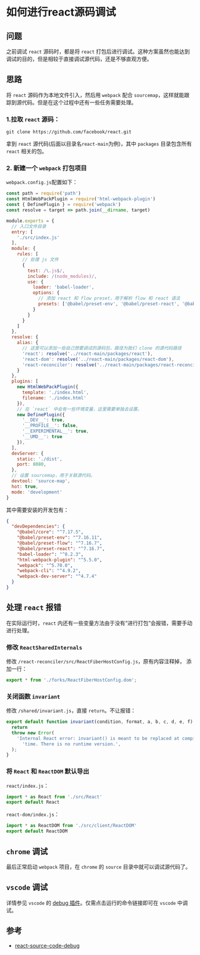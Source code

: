 # 如何进行react源码调试

## 问题
之前调试 `react` 源码时，都是将 `react` 打包后进行调试。这种方案虽然也能达到调试的目的，但是相较于直接调试源代码，还是不够直观方便。

## 思路
将 `react` 源码作为本地文件引入，然后用 `webpack` 配合 `sourcemap`，这样就能跟踪到源代码。但是在这个过程中还有一些任务需要处理。

### 1.拉取 `react` 源码：

```shell
git clone https://github.com/facebook/react.git
```

拿到 `react` 源代码(后面以目录名`react-main`为例)，其中 `packages` 目录包含所有 `react` 相关的包。

### 2. 新建一个 `webpack` 打包项目
`webpack.config.js`配置如下：

``` javascript
const path = require('path')
const HtmlWebPackPlugin = require('html-webpack-plugin')
const { DefinePlugin } = require('webpack')
const resolve = target => path.join(__dirname, target)

module.exports = {
  // 入口文件目录
  entry: [
    './src/index.js'
  ],
  module: {
    rules: [
      // 处理 js 文件
      {
        test: /\.js$/,
        include: /(node_modules)/,
        use: {
          loader: 'babel-loader',
          options: {
            // 添加 react 和 flow preset，用于解析 flow 和 react 语法
            presets: ['@babel/preset-env', '@babel/preset-react', '@babel/preset-flow'],
          }
        }
      }
    ]
  },
  resolve: {
    alias: {
      // 这里可以添加一些自己想要调试的源码包，路径为我们 clone 的源代码路径
      'react': resolve('../react-main/packages/react'),
      'react-dom': resolve('../react-main/packages/react-dom'),
      'react-reconciler': resolve('../react-main/packages/react-reconciler'),
    }
  },
  plugins: [
    new HtmlWebPackPlugin({
      template: './index.html',
      filename: './index.html'
    }),
    // 在 `react` 中会有一些环境变量，这里需要单独去设置。
    new DefinePlugin({
      '__DEV__': true,
      '__PROFILE__': false,
      '__EXPERIMENTAL__': true,
      '__UMD__': true
    }),
  ],
  devServer: {
    static: './dist',
    port: 8080,
  },
  // 设置 sourcemap，用于关联源代码。
  devtool: 'source-map',
  hot: true,
  mode: 'development'
}
```

其中需要安装的开发包有：

``` json
{
  "devDependencies": {
    "@babel/core": "^7.17.5",
    "@babel/preset-env": "^7.16.11",
    "@babel/preset-flow": "^7.16.7",
    "@babel/preset-react": "^7.16.7",
    "babel-loader": "^8.2.3",
    "html-webpack-plugin": "^5.5.0",
    "webpack": "^5.70.0",
    "webpack-cli": "^4.9.2",
    "webpack-dev-server": "^4.7.4"
  }
}
```

## 处理 `react` 报错
在实际运行时，`react` 内还有一些变量方法由于没有“进行打包”会报错，需要手动进行处理。

### 修改 `ReactSharedInternals`
修改 `/react-reconciler/src/ReactFiberHostConfig.js`，原有内容注释掉， 添加一行：
```javascript
export * from './forks/ReactFiberHostConfig.dom';
```

### 关闭函数 `invariant`
修改 `/shared/invariant.js`，直接 `return`。不让报错：
```javascript
export default function invariant(condition, format, a, b, c, d, e, f) {
  return
  throw new Error(
    'Internal React error: invariant() is meant to be replaced at compile ' +
      'time. There is no runtime version.',
  );
}
```

### 将 `React` 和 `ReactDOM` 默认导出
`react/index.js`：
```javascript
import * as React from './src/React'
export default React
```
`react-dom/index.js`：
```javascript
import * as ReactDOM from './src/client/ReactDOM'
export default ReactDOM
```

## `chrome` 调试
最后正常启动 `webpack` 项目，在 `chrome` 的 `source` 目录中就可以调试源代码了。

## `vscode` 调试
详情参见 `vscode` 的 [debug 插件](https://github.com/microsoft/vscode-js-debug)。仅需点击运行的命令链接即可在 `vscode` 中调试。

## 参考
- [react-source-code-debug](https://github.com/neroneroffy/react-source-code-debug/blob/master/docs/setUpDebugEnv.md)

